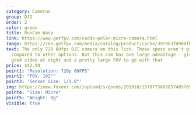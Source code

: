 ```yaml
---
category: Cameras
group: DJI
order: 2
color: green
title: RunCam Wasp
link: https://www.getfpv.com/caddx-polar-micro-camera.html
image: https://cdn.getfpv.com/media/catalog/product/cache/3979b3fd908fbb12b31974edb6316b2e/c/a/caddx-polar-micro_camera-silver_1.jpg
text: The only 720 60fps DJI camera on this list. Those specs aren't great
  compared to other options. But this cam has one large advantage - giving you
  good video at night and a pretty large FOV to go with that
price: $42.99
point1: "Resolution: 720p 60FPS"
point2: "FOV: 162°"
point3: 'Sensor Size: 1/1.8"'
img: https://inew.foxeer.com//upload/s/goods/201910/1570775687857405709.images.400x400.jpg
point4: "Size: Micro"
point5: "Weight: 9g"
visible: true
---
```

